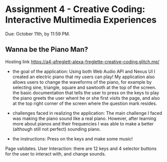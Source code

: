 Assignment 4 - Creative Coding: Interactive Multimedia Experiences
===

Due: October 11th, by 11:59 PM.


## Wanna be the Piano Man?

Hosting link https://a4-afreglett-alexa-freglette-creative-coding.glitch.me/

- the goal of the application:
Using both Web Audio API and Nexus UI I created an electric piano that my users can play!
My application also allows users to change the waveforms of the piano, for example by selecting sine, triangle, square and sawtooth at the top of the screen. 
the basic documentation that tells the user to press on the keys to play the piano greets the user whent he or she first visits the page, and also at the top right corner of the screen where the question mark resides.

- challenges faced in realizing the application:
The main challenge I faced was making the piano sound like a real piano. However, after learning more about pianos and their frequencies I was able to make a better (although still not perfect) sounding piano. 

- the instructions:
Press on the keys and make some music!

Page validates.
User Interaction: there are 12 keys and 4 selector buttons for the user to interact with, and change sounds.